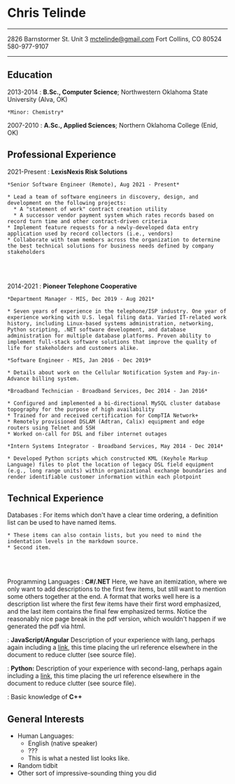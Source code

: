 Chris Telinde
=============

-----------------------             ------------------------
2826 Barnstormer St. Unit 3              <mctelinde@gmail.com>
Fort Collins, CO 80524                          580-977-9107
-----------------------             ------------------------

Education
---------

2013-2014
:   **B.Sc., Computer Science**; Northwestern Oklahoma State
    University (Alva, OK)

    *Minor: Chemistry*

2007-2010
:   **A.Sc., Applied Sciences**; Northern Oklahoma College
    (Enid, OK)

Professional Experience
-----------------------

2021-Present
:   **LexisNexis Risk Solutions**

    *Senior Software Engineer (Remote), Aug 2021 - Present*
    
    * Lead a team of software engineers in discovery, design, and development on the following projects:
      * A "statement of work" contract creation utility
      * A successor vendor payment system which rates records based on record turn time and other contract-driven criteria
    * Implement feature requests for a newly-developed data entry application used by record collectors (i.e., vendors)
    * Collaborate with team members across the organization to determine the best technical solutions for business needs defined by company stakeholders
<br><br>

2014-2021
:   **Pioneer Telephone Cooperative**

    *Department Manager - MIS, Dec 2019 - Aug 2021*
    
    * Seven years of experience in the telephone/ISP industry. One year of experience working with U.S. legal filing data. Varied IT-related work history, including Linux-based systems administration, networking, Python scripting, .NET software development, and database administration for multiple database platforms. Proven ability to implement full-stack software solutions that improve the quality of life for stakeholders and customers alike.

    *Software Engineer - MIS, Jan 2016 - Dec 2019*

    * Details about work on the Cellular Notification System and Pay-in-Advance billing system.

    *Broadband Technician - Broadband Services, Dec 2014 - Jan 2016*

    * Configured and implemented a bi-directional MySQL cluster database topography for the purpose of high availability
    * Trained for and received certification for CompTIA Network+
    * Remotely provisioned DSLAM (Adtran, Calix) equipment and edge routers using Telnet and SSH
    * Worked on-call for DSL and fiber internet outages

    *Intern Systems Integrator - Broadband Services, May 2014 - Dec 2014*

    * Developed Python scripts which constructed KML (Keyhole Markup Language) files to plot the location of legacy DSL field equipment (e.g., long range units) within organizational exchange boundaries and render identifiable customer information within each plotpoint

Technical Experience
--------------------

Databases
:   For items which don't have a clear time ordering, a definition list can be used to have named items.

    * These items can also contain lists, but you need to mind the indentation levels in the markdown source.
    * Second item.
<br><br>

Programming Languages
:   **C#/.NET** Here, we have an itemization, where we only want to add descriptions to the first few items, but still want to mention some others together at the end. A format that works well here is a description list where the first few items have their first word emphasized, and the last item contains the final few emphasized terms. Notice the reasonably nice page break in the pdf version, which wouldn't happen if we generated the pdf via html.

:   **JavaScript/Angular** Description of your experience with lang, perhaps again including a [link][ref], this time placing the url reference elsewhere in the document to reduce clutter (see source file).

:   **Python:** Description of your experience with second-lang, perhaps again including a [link][ref], this time placing the url reference elsewhere in the document to reduce clutter (see source file).

:   Basic knowledge of **C++**

[ref]: https://github.com/githubuser/superlongprojectname

General Interests
-----------------

* Human Languages:
  * English (native speaker)
  * ???
  * This is what a nested list looks like.
* Random tidbit
* Other sort of impressive-sounding thing you did

